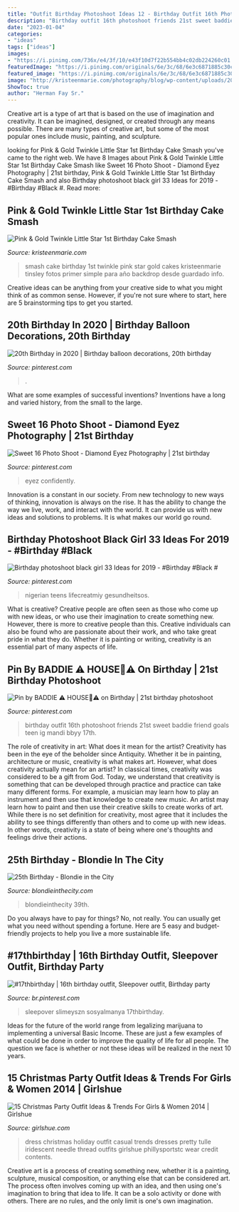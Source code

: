 ```yaml
---
title: "Outfit Birthday Photoshoot Ideas 12 - Birthday Outfit 16th Photoshoot Friends 21st Sweet Baddie Friend Goals Teen Ig Mandi Bbyy 17th"
description: "Birthday outfit 16th photoshoot friends 21st sweet baddie friend goals teen ig mandi bbyy 17th"
date: "2023-01-04"
categories:
- "ideas"
tags: ["ideas"]
images:
- "https://i.pinimg.com/736x/e4/3f/10/e43f10d7f22b554bb4c02db224260c01.jpg"
featuredImage: "https://i.pinimg.com/originals/6e/3c/68/6e3c6871885c30cb86b1c31c394e25aa.jpg"
featured_image: "https://i.pinimg.com/originals/6e/3c/68/6e3c6871885c30cb86b1c31c394e25aa.jpg"
image: "http://kristeenmarie.com/photography/blog/wp-content/uploads/2017/02/2017-02-28_0002.jpg"
ShowToc: true
author: "Herman Fay Sr."
---
```



Creative art is a type of art that is based on the use of imagination and creativity. It can be imagined, designed, or created through any means possible. There are many types of creative art, but some of the most popular ones include music, painting, and sculpture.

	

		
looking for Pink &amp; Gold Twinkle Little Star 1st Birthday Cake Smash you've came to the right web. We have 8 Images about Pink &amp; Gold Twinkle Little Star 1st Birthday Cake Smash like Sweet 16 Photo Shoot - Diamond Eyez Photography | 21st birthday, Pink &amp; Gold Twinkle Little Star 1st Birthday Cake Smash and also Birthday photoshoot black girl 33 Ideas for 2019 - #Birthday #Black #. Read more:
		
    
## Pink &amp; Gold Twinkle Little Star 1st Birthday Cake Smash

<img loading=lazy src="http://kristeenmarie.com/photography/blog/wp-content/uploads/2017/02/2017-02-28_0002.jpg" onerror="this.onerror=null;this.src='https://tse1.mm.bing.net/th?id=OIP.RVpVj5NH-5TOLLeJRQD8kwHaPx&amp;pid=15.1';" alt="Pink &amp; Gold Twinkle Little Star 1st Birthday Cake Smash">

_Source: kristeenmarie.com_

>smash cake birthday 1st twinkle pink star gold cakes kristeenmarie tinsley fotos primer simple para año backdrop desde guardado info. 

	

Creative ideas can be anything from your creative side to what you might think of as common sense. However, if you're not sure where to start, here are 5 brainstorming tips to get you started.

    
## 20th Birthday In 2020 | Birthday Balloon Decorations, 20th Birthday

<img loading=lazy src="https://i.pinimg.com/736x/94/79/5e/94795ea69172373b34583f03658f9a1e.jpg" onerror="this.onerror=null;this.src='https://tse2.mm.bing.net/th?id=OIP.Tgy2B8rMnIbWgftKlsxf7wHaJ3&amp;pid=15.1';" alt="20th Birthday in 2020 | Birthday balloon decorations, 20th birthday">

_Source: pinterest.com_

>. 

	

What are some examples of successful inventions?
Inventions have a long and varied history, from the small to the large.

    
## Sweet 16 Photo Shoot - Diamond Eyez Photography | 21st Birthday

<img loading=lazy src="https://i.pinimg.com/736x/53/2e/73/532e73a6712e7e76bdffc246ce58ba1d.jpg" onerror="this.onerror=null;this.src='https://tse3.mm.bing.net/th?id=OIP.Cmchgga0GQ5ulBqS5Co7ggHaLH&amp;pid=15.1';" alt="Sweet 16 Photo Shoot - Diamond Eyez Photography | 21st birthday">

_Source: pinterest.com_

>eyez confidently. 

	

Innovation is a constant in our society. From new technology to new ways of thinking, innovation is always on the rise. It has the ability to change the way we live, work, and interact with the world. It can provide us with new ideas and solutions to problems. It is what makes our world go round.

    
## Birthday Photoshoot Black Girl 33 Ideas For 2019 - #Birthday #Black #

<img loading=lazy src="https://i.pinimg.com/736x/e4/3f/10/e43f10d7f22b554bb4c02db224260c01.jpg" onerror="this.onerror=null;this.src='https://tse3.mm.bing.net/th?id=OIP.qu0jrAqFsjnmmmdq5B8-QAAAAA&amp;pid=15.1';" alt="Birthday photoshoot black girl 33 Ideas for 2019 - #Birthday #Black #">

_Source: pinterest.com_

>nigerian teens lifecreatmiy gesundheitsos. 

	

What is creative?
Creative people are often seen as those who come up with new ideas, or who use their imagination to create something new. However, there is more to creative people than this. Creative individuals can also be found who are passionate about their work, and who take great pride in what they do. Whether it is painting or writing, creativity is an essential part of many aspects of life.

    
## Pin By BADDIE ⚠️ HOUSE💞⚠️ On Birthday | 21st Birthday Photoshoot

<img loading=lazy src="https://i.pinimg.com/736x/20/4f/1a/204f1a3e29a0e5dbceaf1a395ff9d5e2.jpg" onerror="this.onerror=null;this.src='https://tse2.mm.bing.net/th?id=OIP.ZomSDG2yMLWqYsf22f4hKwHaI1&amp;pid=15.1';" alt="Pin by BADDIE ⚠️ HOUSE💞⚠️ on Birthday | 21st birthday photoshoot">

_Source: pinterest.com_

>birthday outfit 16th photoshoot friends 21st sweet baddie friend goals teen ig mandi bbyy 17th. 

	

The role of creativity in art: What does it mean for the artist?
Creativity has been in the eye of the beholder since Antiquity. Whether it be in painting, architecture or music, creativity is what makes art. However, what does creativity actually mean for an artist? In classical times, creativity was considered to be a gift from God. Today, we understand that creativity is something that can be developed through practice and practice can take many different forms. For example, a musician may learn how to play an instrument and then use that knowledge to create new music. An artist may learn how to paint and then use their creative skills to create works of art. While there is no set definition for creativity, most agree that it includes the ability to see things differently than others and to come up with new ideas. In other words, creativity is a state of being where one's thoughts and feelings drive their actions.

    
## 25th Birthday - Blondie In The City

<img loading=lazy src="http://www.blondieinthecity.com/wp-content/uploads/2016/10/25th-Birthday-14.jpg" onerror="this.onerror=null;this.src='https://tse3.mm.bing.net/th?id=OIP.lg3opzjgRk5yYUFxCFkcZgHaLH&amp;pid=15.1';" alt="25th Birthday - Blondie in the City">

_Source: blondieinthecity.com_

>blondieinthecity 39th. 

	

Do you always have to pay for things? No, not really. You can usually get what you need without spending a fortune. Here are 5 easy and budget-friendly projects to help you live a more sustainable life.

    
## #17thbirthday | 16th Birthday Outfit, Sleepover Outfit, Birthday Party

<img loading=lazy src="https://i.pinimg.com/originals/6e/3c/68/6e3c6871885c30cb86b1c31c394e25aa.jpg" onerror="this.onerror=null;this.src='https://tse3.mm.bing.net/th?id=OIP.jT2uTApcDmTcLULrPdeTqwHaJ4&amp;pid=15.1';" alt="#17thbirthday | 16th birthday outfit, Sleepover outfit, Birthday party">

_Source: br.pinterest.com_

>sleepover slimeyszn sosyalmanya 17thbirthday. 

	

Ideas for the future of the world range from legalizing marijuana to implementing a universal Basic Income. These are just a few examples of what could be done in order to improve the quality of life for all people. The question we face is whether or not these ideas will be realized in the next 10 years.

    
## 15 Christmas Party Outfit Ideas &amp; Trends For Girls &amp; Women 2014 | Girlshue

<img loading=lazy src="http://www.girlshue.com/wp-content/uploads/2014/12/15-Christmas-Party-Outfit-Ideas-Trends-For-Girls-Women-2014-8.jpg" onerror="this.onerror=null;this.src='https://tse1.mm.bing.net/th?id=OIP.kuXlIFzcjl2yZS4NIMYOTQHaQ8&amp;pid=15.1';" alt="15 Christmas Party Outfit Ideas &amp; Trends For Girls &amp; Women 2014 | Girlshue">

_Source: girlshue.com_

>dress christmas holiday outfit casual trends dresses pretty tulle iridescent needle thread outfits girlshue phillysportstc wear credit contents. 

	

Creative art is a process of creating something new, whether it is a painting, sculpture, musical composition, or anything else that can be considered art. The process often involves coming up with an idea, and then using one's imagination to bring that idea to life. It can be a solo activity or done with others. There are no rules, and the only limit is one's own imagination.

